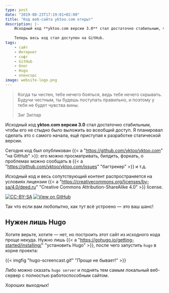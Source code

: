 ```yaml
---
type: post
date: "2019-08-23T17:19:01+02:00"
title: "Код веб-сайта yktoo.com открыт"
description: |-
    Исходный код **yktoo.com версии 3.0** стал достаточно стабильным, чтобы его не стыдно было выложить во всеобщий доступ. Я планировал сделать это с самого начала.
    
    Теперь весь код стал доступен на GitHub.
tags:
    - сайт
    - Интернет
    - софт
    - GitHub
    - блог
    - Hugo
    - опенсорс
image: website-logo.png
---
```


> Когда ты честен, тебе нечего бояться, ведь тебе нечего скрывать. Будучи честным, ты будешь поступать правильно, и поэтому у тебя не будет чувства вины.
> <footer class="blockquote-footer">Зиг Зиглар</footer>

Исходный код **yktoo.com версии 3.0** стал достаточно стабильным, чтобы его не стыдно было выложить во всеобщий доступ. Я планировал сделать это с самого начала, ещё приступая к разработке статической версии.

Сегодня код был опубликован {{< a "https://github.com/yktoo/yktoo.com" "на GitHub" >}}: его можно просматривать, билдить, форкать, о проблемах можно сообщать в {{< a "https://github.com/yktoo/yktoo.com/issues" "багтрекер" >}} и т.д.

Исходный код и весь сопутствующий контент распространяется на условиях лицензии {{< a "https://creativecommons.org/licenses/by-sa/4.0/deed.ru" "Creative Commons Attribution-ShareAlike 4.0" >}} license.

[![CC-BY-SA](/images/cc-by-sa.png")](https://creativecommons.org/licenses/by-sa/4.0/deed.ru)
[![View on GitHub](/images/view-on-github.png")](https://github.com/yktoo/yktoo.com)

Так что если вам любопытно, как тут всё устроено — это ваш шанс!


## Нужен лишь Hugo

Хотите верьте, хотите — нет, но построить этот сайт из исходного кода проще некуда. Нужно лишь {{< a "https://gohugo.io/getting-started/installing/" "установить Hugo" >}}, после чего запустить `hugo` в корне проекта:

{{< imgfig "hugo-screencast.gif" "Проще не бывает!" >}}

Либо можно сказать `hugo server` и поднять тем самым локальный веб-сервер с полностью работоспособным сайтом.

Хороших выходных!
